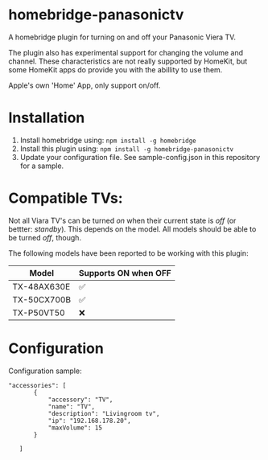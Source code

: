# homebridge-panasonictv

A homebridge plugin for turning on and off your Panasonic Viera TV. 

The plugin also has experimental support for changing the volume and channel. These characteristics are not really supported by HomeKit, but some HomeKit apps do provide you with the abillity to use them.

Apple's own 'Home' App, only support on/off. 

# Installation

1. Install homebridge using: `npm install -g homebridge`
2. Install this plugin using: `npm install -g homebridge-panasonictv`
3. Update your configuration file. See sample-config.json in this repository for a sample. 

# Compatible TVs:

Not all Viara TV's can be turned *on* when their current state is *off* (or bettter: *standby*). This depends on the model. All models should be able to be turned *off*, though.

The following models have been reported to be working with this plugin:

| Model | Supports ON when OFF |
| --- | --- |
| TX-48AX630E | :white_check_mark: |
| TX-50CX700B | :white_check_mark: |
| TX-P50VT50 | :x: |

# Configuration

Configuration sample:

 ```
"accessories": [
        {
            "accessory": "TV",
            "name": "TV",
            "description": "Livingroom tv",
            "ip": "192.168.178.20",
            "maxVolume": 15
        }

    ]
```

